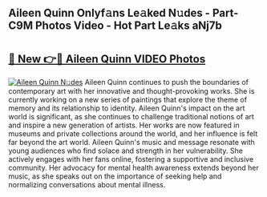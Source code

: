 ## Aileen Quinn Onlyf𝚊ns Le𝚊ked N𝚞des - Part-C9M Photos Video - Hot Part Le𝚊ks aNj7b

# <h2><a href="http://ab27665.deff.icu/?id=Aileen+Quinn">🔗 New 👉🔴 Aileen Quinn VIDEO Photos</a></h2>

[![Aileen Quinn N𝚞des](https://i.imgur.com/rIISA9y.gif)](http://ab27665.deff.icu/?id=Aileen+Quinn)
Aileen Quinn continues to push the boundaries of contemporary art with her innovative and thought-provoking works. She is currently working on a new series of paintings that explore the theme of memory and its relationship to identity. Aileen Quinn's impact on the art world is significant, as she continues to challenge traditional notions of art and inspire a new generation of artists. Her works are now featured in museums and private collections around the world, and her influence is felt far beyond the art world. Aileen Quinn's music and message resonate with young audiences who find solace and strength in her vulnerability. She actively engages with her fans online, fostering a supportive and inclusive community. Her advocacy for mental health awareness extends beyond her music, as she speaks out on the importance of seeking help and normalizing conversations about mental illness.
